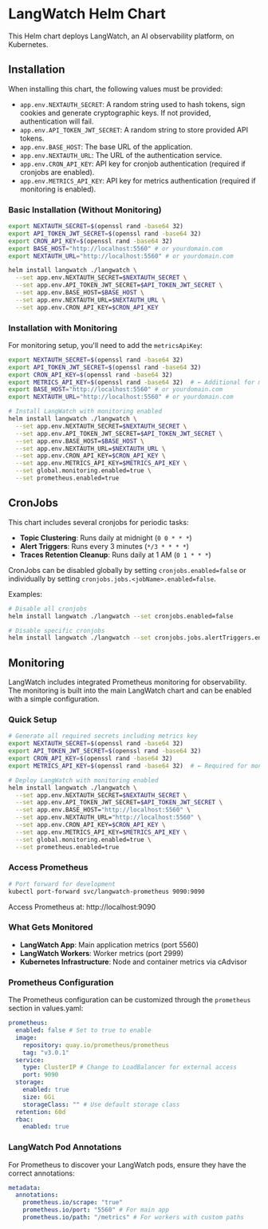 # LangWatch Helm Chart

This Helm chart deploys LangWatch, an AI observability platform, on Kubernetes.

## Installation

When installing this chart, the following values must be provided:

- `app.env.NEXTAUTH_SECRET`: A random string used to hash tokens, sign cookies and generate cryptographic keys. If not provided, authentication will fail.
- `app.env.API_TOKEN_JWT_SECRET`: A random string to store provided API tokens.
- `app.env.BASE_HOST`: The base URL of the application.
- `app.env.NEXTAUTH_URL`: The URL of the authentication service.
- `app.env.CRON_API_KEY`: API key for cronjob authentication (required if cronjobs are enabled).
- `app.env.METRICS_API_KEY`: API key for metrics authentication (required if monitoring is enabled).

### Basic Installation (Without Monitoring)

```bash
export NEXTAUTH_SECRET=$(openssl rand -base64 32)
export API_TOKEN_JWT_SECRET=$(openssl rand -base64 32)
export CRON_API_KEY=$(openssl rand -base64 32)
export BASE_HOST="http://localhost:5560" # or yourdomain.com
export NEXTAUTH_URL="http://localhost:5560" # or yourdomain.com

helm install langwatch ./langwatch \
  --set app.env.NEXTAUTH_SECRET=$NEXTAUTH_SECRET \
  --set app.env.API_TOKEN_JWT_SECRET=$API_TOKEN_JWT_SECRET \
  --set app.env.BASE_HOST=$BASE_HOST \
  --set app.env.NEXTAUTH_URL=$NEXTAUTH_URL \
  --set app.env.CRON_API_KEY=$CRON_API_KEY
```

### Installation with Monitoring

For monitoring setup, you'll need to add the `metricsApiKey`:

```bash
export NEXTAUTH_SECRET=$(openssl rand -base64 32)
export API_TOKEN_JWT_SECRET=$(openssl rand -base64 32)
export CRON_API_KEY=$(openssl rand -base64 32)
export METRICS_API_KEY=$(openssl rand -base64 32)  # ← Additional for monitoring
export BASE_HOST="http://localhost:5560" # or yourdomain.com
export NEXTAUTH_URL="http://localhost:5560" # or yourdomain.com

# Install LangWatch with monitoring enabled
helm install langwatch ./langwatch \
  --set app.env.NEXTAUTH_SECRET=$NEXTAUTH_SECRET \
  --set app.env.API_TOKEN_JWT_SECRET=$API_TOKEN_JWT_SECRET \
  --set app.env.BASE_HOST=$BASE_HOST \
  --set app.env.NEXTAUTH_URL=$NEXTAUTH_URL \
  --set app.env.CRON_API_KEY=$CRON_API_KEY \
  --set app.env.METRICS_API_KEY=$METRICS_API_KEY \
  --set global.monitoring.enabled=true \
  --set prometheus.enabled=true
```

## CronJobs

This chart includes several cronjobs for periodic tasks:

- **Topic Clustering**: Runs daily at midnight (`0 0 * * *`)
- **Alert Triggers**: Runs every 3 minutes (`*/3 * * * *`)
- **Traces Retention Cleanup**: Runs daily at 1 AM (`0 1 * * *`)

CronJobs can be disabled globally by setting `cronjobs.enabled=false` or individually by setting `cronjobs.jobs.<jobName>.enabled=false`.

Examples:

```bash
# Disable all cronjobs
helm install langwatch ./langwatch --set cronjobs.enabled=false

# Disable specific cronjobs
helm install langwatch ./langwatch --set cronjobs.jobs.alertTriggers.enabled=false
```

## Monitoring

LangWatch includes integrated Prometheus monitoring for observability. The monitoring is built into the main LangWatch chart and can be enabled with a simple configuration.

### Quick Setup

```bash
# Generate all required secrets including metrics key
export NEXTAUTH_SECRET=$(openssl rand -base64 32)
export API_TOKEN_JWT_SECRET=$(openssl rand -base64 32)
export CRON_API_KEY=$(openssl rand -base64 32)
export METRICS_API_KEY=$(openssl rand -base64 32)  # ← Required for monitoring

# Deploy LangWatch with monitoring enabled
helm install langwatch ./langwatch \
  --set app.env.NEXTAUTH_SECRET=$NEXTAUTH_SECRET \
  --set app.env.API_TOKEN_JWT_SECRET=$API_TOKEN_JWT_SECRET \
  --set app.env.BASE_HOST="http://localhost:5560" \
  --set app.env.NEXTAUTH_URL="http://localhost:5560" \
  --set app.env.CRON_API_KEY=$CRON_API_KEY \
  --set app.env.METRICS_API_KEY=$METRICS_API_KEY \
  --set global.monitoring.enabled=true \
  --set prometheus.enabled=true
```

### Access Prometheus

```bash
# Port forward for development
kubectl port-forward svc/langwatch-prometheus 9090:9090
```

Access Prometheus at: http://localhost:9090

### What Gets Monitored

- **LangWatch App**: Main application metrics (port 5560)
- **LangWatch Workers**: Worker metrics (port 2999)
- **Kubernetes Infrastructure**: Node and container metrics via cAdvisor

### Prometheus Configuration

The Prometheus configuration can be customized through the `prometheus` section in values.yaml:

```yaml
prometheus:
  enabled: false # Set to true to enable
  image:
    repository: quay.io/prometheus/prometheus
    tag: "v3.0.1"
  service:
    type: ClusterIP # Change to LoadBalancer for external access
    port: 9090
  storage:
    enabled: true
    size: 6Gi
    storageClass: "" # Use default storage class
  retention: 60d
  rbac:
    enabled: true
```

### LangWatch Pod Annotations

For Prometheus to discover your LangWatch pods, ensure they have the correct annotations:

```yaml
metadata:
  annotations:
    prometheus.io/scrape: "true"
    prometheus.io/port: "5560" # For main app
    prometheus.io/path: "/metrics" # For workers with custom paths
```
